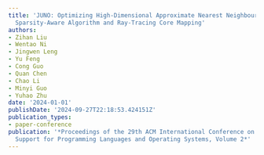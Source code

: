 ```yaml
---
title: 'JUNO: Optimizing High-Dimensional Approximate Nearest Neighbour Search with
  Sparsity-Aware Algorithm and Ray-Tracing Core Mapping'
authors:
- Zihan Liu
- Wentao Ni
- Jingwen Leng
- Yu Feng
- Cong Guo
- Quan Chen
- Chao Li
- Minyi Guo
- Yuhao Zhu
date: '2024-01-01'
publishDate: '2024-09-27T22:18:53.424151Z'
publication_types:
- paper-conference
publication: '*Proceedings of the 29th ACM International Conference on Architectural
  Support for Programming Languages and Operating Systems, Volume 2*'
---
```

